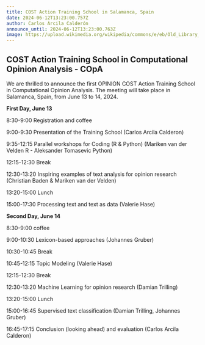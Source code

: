 ```yaml
---
title: COST Action Training School in Salamanca, Spain
date: 2024-06-12T13:23:00.757Z
author: Carlos Arcila Calderón
announce_until: 2024-06-12T13:23:00.763Z
image: https://upload.wikimedia.org/wikipedia/commons/e/eb/Old_Library_in_University_of_Salamanca_01.jpg
---
```

## COST Action Training School in Computational Opinion Analysis - COpA

W﻿e are thrilled to announce the first OPINION COST Action Training School in Computational Opinion Analysis. The meeting will take place in Salamanca, Spain, from June 13 to 14, 2024.



**First Day, June 13**


8:30-9:00 Registration and coffee


9:00-9:30 Presentation of the Training School (Carlos Arcila Calderon)


9:35-12:15 Parallel workshops for Coding (R & Python) (Mariken van der Velden R - Aleksander Tomasevic Python)


12:15-12:30 Break


12:30-13:20 Inspiring examples of text analysis for opinion research (Christian Baden & Mariken van der Velden)


13:20-15:00 Lunch


15:00-17:30 Processing text and text as data (Valerie Hase)





**Second Day, June 14**


8:30-9:00 coffee


9:00-10:30 Lexicon-based approaches (Johannes Gruber)


10:30-10:45 Break


10:45-12:15 Topic Modeling (Valerie Hase)



12:15-12:30 Break



12:30-13:20 Machine Learning for opinion research (Damian Trilling)



13:20-15:00 Lunch



15:00-16:45 Supervised text classification (Damian Trilling, Johannes Gruber)



16:45-17:15 Conclusion (looking ahead) and evaluation (Carlos Arcila Calderon)